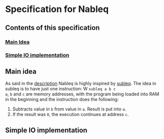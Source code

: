 # Specification for Nableq
## Contents of this specification
### [Main Idea](#main-idea)
### [Simple IO implementation](#simple-io-implementation)
## Main idea
As said in the [description](https://github.com/HeyTomCat/ProgramLangs/blob/main/langs/nableq/DESCRIPTION.md) Nableq is highly inspired by [subleq](https://en.wikipedia.org/wiki/One-instruction_set_computer#Subtract_and_branch_if_less_than_or_equal_to_zero). The idea in subleq is to have just one instruction:  W
`subleq a b c`  
`a`, `b` and `c` are memory addresses, with the program being loaded into RAM in the beginning and the instruction does the following:  
1. Subtracts value in `b` from value in `a`. Result is put into `a`.  
2. If the result was `0`, the execution continues at address `c`.  

## Simple IO implementation